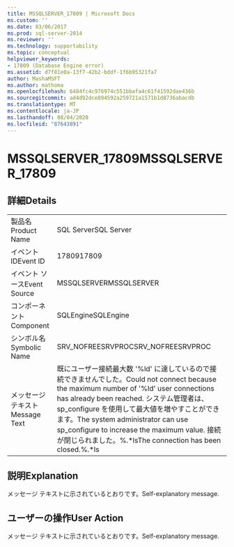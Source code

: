 ```yaml
---
title: MSSQLSERVER_17809 | Microsoft Docs
ms.custom: ''
ms.date: 03/06/2017
ms.prod: sql-server-2014
ms.reviewer: ''
ms.technology: supportability
ms.topic: conceptual
helpviewer_keywords:
- 17809 (Database Engine error)
ms.assetid: d7f81e0a-13f7-42b2-bddf-1f6b95321fa7
author: MashaMSFT
ms.author: mathoma
ms.openlocfilehash: 6484fc4c976974c551bbafa4c61f41592dae436b
ms.sourcegitcommit: ad4d92dce894592a259721a1571b1d8736abacdb
ms.translationtype: MT
ms.contentlocale: ja-JP
ms.lasthandoff: 08/04/2020
ms.locfileid: "87643891"
---
```

# <a name="mssqlserver_17809"></a><span data-ttu-id="26e1e-102">MSSQLSERVER_17809</span><span class="sxs-lookup"><span data-stu-id="26e1e-102">MSSQLSERVER_17809</span></span>
    
## <a name="details"></a><span data-ttu-id="26e1e-103">詳細</span><span class="sxs-lookup"><span data-stu-id="26e1e-103">Details</span></span>  
  
|||  
|-|-|  
|<span data-ttu-id="26e1e-104">製品名</span><span class="sxs-lookup"><span data-stu-id="26e1e-104">Product Name</span></span>|<span data-ttu-id="26e1e-105">SQL Server</span><span class="sxs-lookup"><span data-stu-id="26e1e-105">SQL Server</span></span>|  
|<span data-ttu-id="26e1e-106">イベント ID</span><span class="sxs-lookup"><span data-stu-id="26e1e-106">Event ID</span></span>|<span data-ttu-id="26e1e-107">17809</span><span class="sxs-lookup"><span data-stu-id="26e1e-107">17809</span></span>|  
|<span data-ttu-id="26e1e-108">イベント ソース</span><span class="sxs-lookup"><span data-stu-id="26e1e-108">Event Source</span></span>|<span data-ttu-id="26e1e-109">MSSQLSERVER</span><span class="sxs-lookup"><span data-stu-id="26e1e-109">MSSQLSERVER</span></span>|  
|<span data-ttu-id="26e1e-110">コンポーネント</span><span class="sxs-lookup"><span data-stu-id="26e1e-110">Component</span></span>|<span data-ttu-id="26e1e-111">SQLEngine</span><span class="sxs-lookup"><span data-stu-id="26e1e-111">SQLEngine</span></span>|  
|<span data-ttu-id="26e1e-112">シンボル名</span><span class="sxs-lookup"><span data-stu-id="26e1e-112">Symbolic Name</span></span>|<span data-ttu-id="26e1e-113">SRV_NOFREESRVPROC</span><span class="sxs-lookup"><span data-stu-id="26e1e-113">SRV_NOFREESRVPROC</span></span>|  
|<span data-ttu-id="26e1e-114">メッセージ テキスト</span><span class="sxs-lookup"><span data-stu-id="26e1e-114">Message Text</span></span>|<span data-ttu-id="26e1e-115">既にユーザー接続最大数 '%ld' に達しているので接続できませんでした。</span><span class="sxs-lookup"><span data-stu-id="26e1e-115">Could not connect because the maximum number of '%ld' user connections has already been reached.</span></span> <span data-ttu-id="26e1e-116">システム管理者は、sp_configure を使用して最大値を増やすことができます。</span><span class="sxs-lookup"><span data-stu-id="26e1e-116">The system administrator can use sp_configure to increase the maximum value.</span></span> <span data-ttu-id="26e1e-117">接続が閉じられました。%.\*ls</span><span class="sxs-lookup"><span data-stu-id="26e1e-117">The connection has been closed.%.\*ls</span></span>|  
  
## <a name="explanation"></a><span data-ttu-id="26e1e-118">説明</span><span class="sxs-lookup"><span data-stu-id="26e1e-118">Explanation</span></span>  
 <span data-ttu-id="26e1e-119">メッセージ テキストに示されているとおりです。</span><span class="sxs-lookup"><span data-stu-id="26e1e-119">Self-explanatory message.</span></span>  
  
## <a name="user-action"></a><span data-ttu-id="26e1e-120">ユーザーの操作</span><span class="sxs-lookup"><span data-stu-id="26e1e-120">User Action</span></span>  
 <span data-ttu-id="26e1e-121">メッセージ テキストに示されているとおりです。</span><span class="sxs-lookup"><span data-stu-id="26e1e-121">Self-explanatory message.</span></span>  
  
  
